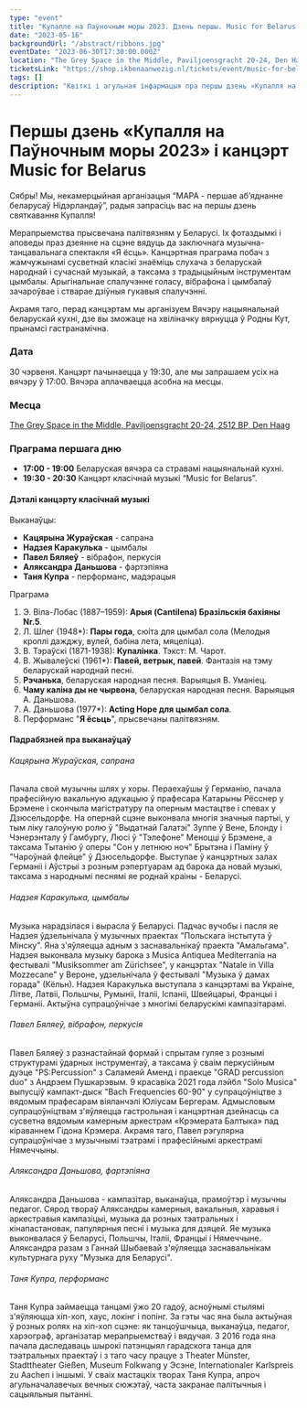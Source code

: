 ```yaml
---
type: "event"
title: "Купалле на Паўночным моры 2023. Дзень першы. Music for Belarus."
date: "2023-05-16"
backgroundUrl: "/abstract/ribbons.jpg"
eventDate: "2023-06-30T17:30:00.000Z"
location: "The Grey Space in the Middle, Paviljoensgracht 20-24, Den Haag"
ticketsLink: "https://shop.ikbenaanwezig.nl/tickets/event/music-for-belarus-2023"
tags: []
description: "Квіткі і агульная інфармацыя пра першы дзень «Купалля на Паўночным моры 2023» і канцэрт Music for Belarus"
---
```


# Першы дзень «Купалля на Паўночным моры 2023» і канцэрт Music for Belarus

Сябры! Мы, некамерцыйная арганізацыя “МАРА - першае аб’яднанне беларусаў Нідэрландаў”, радыя запрасіць вас на першы дзень святкавання Купалля!

Мерапрыемства прысвечана палітвязням у Беларусі. Іх фотаздымкі і аповеды праз дзеянне на сцэне вядуць да заключнага музычна-танцавальнага спектакля «Я ёсць». Канцэртная праграма побач з жамчужынамі сусветнай класікі знаёміць слухача з беларускай народнай і сучаснай музыкай, а таксама з традыцыйным інструментам цымбалы.
Арыгінальнае спалучэнне голасу, вібрафона і цымбалаў зачароўвае і стварае дзіўныя гукавыя спалучэнні.

Акрамя таго, перад канцэртам мы арганізуем Вячэру нацыянальнай беларускай кухні, дзе вы зможаце на хвіліначку вярнуцца ў Родны Кут, прынамсі гастранамічна.

### Дата
30 чэрвеня. Канцэрт пачынаецца у 19:30, але мы запрашаем усіх на вячэру ў 17:00. Вячэра аплачваецца асобна на месцы.

### Месца
[The Grey Space in the Middle, Paviljoensgracht 20-24, 2512 BP, Den Haag](https://goo.gl/maps/Kmi2kzQXV2971sjG8)

### Праграма першага дню
- **17:00 - 19:00** Беларуская вячэра са стравамі нацыянальнай кухні.
- **19:30 - 20:30** Канцэрт класічнай музыкі “Music for Belarus”.

#### Дэталі канцэрту класічнай музыкі

Выканаўцы:
* **Кацярына Жураўская** - сапрана
* **Надзея Каракулька** - цымбалы
* **Павел Бяляеў** - вібрафон, перкусія
* **Аляксандра Даньшова** - фартэпіяна
* **Таня Купра** - перформанс, мадэрацыя

Праграма
1. Э. Віла-Лобас (1887–1959): **Арыя (Cantilena) Бразільскія бахіяны Nr.5**.
2. Л. Шлег (1948*): **Пары года**, сюіта для цымбал сола (Мелодыя кроплі дажджу, вулей, бабіна лета, мяцеліца).
3. В. Тэраўскі (1871-1938): **Купалінка**. Тэкст: М. Чарот.
4. В. Жывалеўскі (1961*): **Павей, ветрык, павей**. Фантазія на тэму беларускай народнай песні.
5. **Рэчанька**, беларуская народная песня. Варыяцыя В. Уманіец.
6. **Чаму каліна ды не чырвона**, беларуская народная песня. Варыяцыя А. Даньшова.
7. А. Даньшова (1977*): **Acting Hope для цымбал сола**.
8. Перформанс "**Я ёсьць**", прысвечаны палітвязням.

#### Падрабязней пра выканаўцаў

###### Кацярына Жураўская, сапрана

Пачала свой музычны шлях у хоры. Пераехаўшы ў Германію, пачала
прафесійную вакальную адукацыю ў прафесара Катарыны Рёсснер у
Брэмене і скончыла магістратуру па оперным мастацтве і спевах у
Дзюсельдорфе. На опернай сцэне выконвала многія значныя партыі, 
у тым ліку галоўную ролю ў "Выдатнай Галатэі" Зуппе ў Вене, Блонду 
і Чэнерэнталу ў Гамбургу, Люсі ў "Тэлефоне" Меноцці ў Брэмене, 
а таксама Тытанію ў оперы "Сон у летнюю ноч" Брытэна і Паміну ў 
"Чароўнай флейце" ў Дзюсельдорфе. Выступае ў канцэртных залах Германіі
і Аўстрыі з розным рэпертуарам ад барока да новай музыкi, таксама з 
народнымі песнямі яе роднай краіны - Беларусі.

###### Надзея Каракулька, цымбалы

Музыка нарадзілася і вырасла ў Беларусі. Падчас вучобы і пасля яе
Надзея ўдзельнічала ў музычных праектах "Польскага інстытута ў
Мінску". Яна з'яўляецца адным з заснавальнікаў праекта "Амальгама".
Надзея выконвала музыку барока з Musica Antiquea Mediterrania на
фестывалі "Musiksommer am Zürichsee", у канцэртах "Natale in Villa
Mozzecane" у Вероне, удзельнічала ў фестывалі "Музыка ў дамах горада"
(Кёльн). Надзея Каракулька выступала з канцэртамі ва Украіне, Літве,
Латвіі, Польшчы, Румыніі, Італіі, Іспаніі, Швейцарыі, Францыі і
Германіі. Актыўна супрацоўнічае з многімі беларускімі кампазітарамі.

###### Павел Бяляеў, вібрафон, перкусія

Павел Бяляеў з разнастайнай формай і спрытам гуляе з рознымі
структурамі ўдарных інструментаў, а таксама ў сваім перкусійным дуэце
"PS:Percussion" з Саламеяй Аменд і праекце "GRAD percussion duo" з
Андрэем Пушкарэвым. 9 красавіка 2021 года лэйбл "Solo Musica" выпусціў
кампакт-дыск "Bach Frequencies 60-90" у супрацоўніцтве з вядомым
прафесарам віяланчэлі Юліусам Бергерам. Адмысловым супрацоўніцтвам
з'яўляецца гастрольная і канцэртная дзейнасць са сусветна вядомым
камерным аркестрам «Крэмерата Балтыка» пад кіраваннем Гідона Крэмера.
Акрамя таго, Павел рэгулярна супрацоўнічае з музычнымі тэатрамі і
прафесійнымі аркестрамі Нямеччыны.

###### Аляксандра Даньшова, фартэпіяна

Аляксандра Даньшова - кампазітар, выканаўца, прамоўтэр і музычны
педагог. Сярод твораў Аляксандры камерныя, вакальныя, харавыя і аркестравыя
кампазіцыі, музыка да розных тэатральных і кінапастановак, папулярныя
песні і музыка для дзяцей. Яе музыка выконвалася ў Беларусі, Польшчы,
Італіі, Францыі і Нямеччыне. Аляксандра разам з Ганнай Шыбаевай
з'яўляецца заснавальнікам культурнага руху "Музыка для Беларусі".

###### Таня Купра, перформанс

Таня Купра займаецца танцамі ўжо 20 гадоў, асноўнымі стылямі
з'яўляюцца хіп-хоп, хаус, локінг і попінг. За гэты час яна была
актыўная ў розных ролях на хіп-хоп сцэне: як танцоўшчыца, выканаўца,
педагог, харэограф, арганізатар мерапрыемстваў і вядучая. З 2016 года
яна пачала даследаваць шырокі патэнцыял гарадскога танца для
тэатральных праектаў і з таго часу працуе з Theater Münster,
Stadttheater Gießen, Museum Folkwang у Эсэне, Internationaler
Karlspreis zu Aachen і іншымі. У сваіх мастацкіх творах Таня Купра,
апроч агульначалавечых вечных сюжэтаў, часта закранае палітычныя і
сацыяльныя пытанні.
